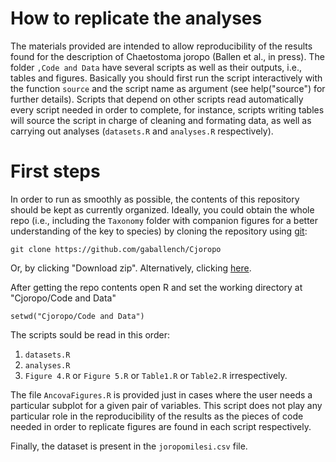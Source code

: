 How to replicate the analyses
===============================

The materials provided are intended to allow reproducibility of the results found for the description of Chaetostoma joropo (Ballen et al., in press). The folder `,Code and Data` have several scripts as well as their outputs, i.e., tables and figures. Basically you should first run the script interactively with the function `source` and the script name as argument (see help("source") for further details). Scripts that depend on other scripts read automatically every script needed in order to complete, for instance, scripts writing tables will source the script in charge of cleaning and formating data, as well as carrying out analyses (`datasets.R` and `analyses.R` respectively).

# First steps

In order to run as smoothly as possible, the contents of this repository should be kept as currently organized. Ideally, you could obtain the whole repo (i.e., including the `Taxonomy` folder with companion figures for a better understanding of the key to species) by cloning the repository using [git](https://git-scm.com/):

```{bash}
git clone https://github.com/gaballench/Cjoropo
```

Or, by clicking "Download zip". Alternatively, clicking [here](https://github.com/gaballench/Cjoropo/archive/master.zip).

After getting the repo contents open R and set the working directory at "Cjoropo/Code and Data"

```{R}
setwd("Cjoropo/Code and Data")
```

The scripts sould be read in this order:

1. `datasets.R`
2. `analyses.R`
3. `Figure 4.R` or `Figure 5.R` or `Table1.R` or `Table2.R` irrespectively.

The file `AncovaFigures.R` is provided just in cases where the user needs a particular subplot for a given pair of variables. This script does not play any particular role in the reproducibility of the results as the pieces of code needed in order to replicate figures are found in each script respectively.

Finally, the dataset is present in the `joropomilesi.csv` file.